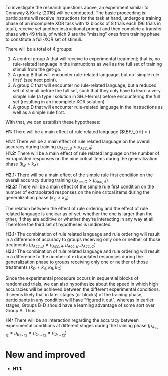 To investigate the research questions above, an experiment similar to Conaway & Kurtz (2016) will be conducted. The basic proceeding is: participants will receive instructions for the task at hand, undergo a training phase of an incomplete XOR task with 12 blocks of 8 trials each (96 trials in total), receive yet another instructional prompt and then complete a transfer phase with 49 trials, of which 9 are the "missing" ones from training phase to constitute a full-XOR set of stimuli. 

There will be a total of 4 groups:
1. A control group A that will receive to experimental treatment; that is, no rule-related language in the instructions as well as the full set of training stimuli from the get-go.
2. A group B that will encounter rule-related language, but no 'simple rule first' (see next point).
3. A group C that will encounter no rule-related language, but a reduced set of stimuli before the full set, such that they only have to learn a very simple rule (a type I solution in SHJ-terms) before encountering the full set (resulting in an incomplete XOR solution)
4. A group D that will encounter rule-related language in the instructions as well as a simple rule first.

With that, we can establish these hypotheses:

**H1:** There will be a main effect of rule related language (${BF}_{rrl} > )

**H1.1:** There will be a main effect of rule related language on the overall accuracy during training ($\mu_{Acc, B} > \mu_{Acc, A}$)  
**H1.2:** There will be a main effect of rule related language on the number of extrapolated responses on the nine critcal items during the generalization phase ($k_B > k_A$)

**H2.1:** There will be a main effect of the simple rule first condition on the overall accuracy during training ($\mu_{Acc, C} > \mu_{Acc, A}$)  
**H2.2:** There will be a main effect of the simple rule first condition on the number of extrapolated responses on the nine critcal items during the generalization phase ($k_C > k_A$)

The relation between the effect of rule ordering and the effect of rule related language is unclear as of yet; whether the one is larger than the other, if they are additive or whether they're interacting in any way at all. Therefore the third set of hypotheses is undirected:

**H3.1:** The combination of rule related language and rule ordering will result in a difference of accuracy to groups receiving only one or neither of those treatments ($\mu_{Acc, D} \neq \mu_{Acc, A}, \mu_{Acc, B}, \mu_{Acc, C}$)  
**H3.1:** The combination of rule related language and rule ordering will result in a difference to the number of extrapolated responses during the generalization phase to groups receiving only one or neither of those treatments ($k_D \neq k_A, k_B, k_C$)

Since the experimental procedure occurs in sequential blocks of randomized trials, we can also hypothesize about the speed in which high accuracies will be achieved between the different experimental conditions. It seems likely that in later stages (or blocks) of the training phase, participants in any condition will have "figured it out", whereas in earlier stages, Groups B-D should have a learning advantage of some sort over Group A. Thus:

**H4:** There will be an interaction regarding the accuracy between experimental conditions at different stages during the training phase ($\mu_{A_{1-12}} \neq \mu_{B_{1-12}} \neq \mu_{C_{1-12}} \neq \mu_{D_{1-12}}$)


<!--- An additive effect seems most likely as both experimental modulations aim to aid the subjects in categorization / rule learning in a different way. Therefore we propose the following hypotheses regarding the fit of our models:

H3: There will be a difference in the effects of rule related language and rule ordering (Mod_AB != Mod_AC)
H4: Both effects in question will yield -->




# New and improved

- **H1.1:** 
